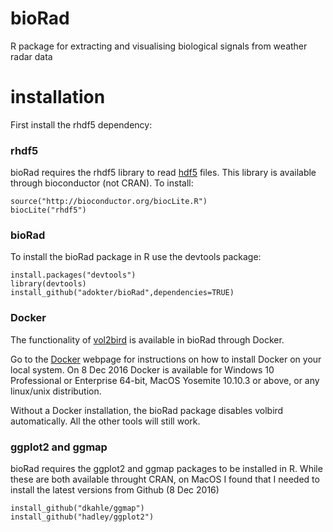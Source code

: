 # bioRad
R package for extracting and visualising biological signals from weather radar data

# installation
First install the rhdf5 dependency:

### rhdf5
bioRad requires the rhdf5 library to read [hdf5](https://support.hdfgroup.org/HDF5/) files. This library is available through bioconductor (not CRAN). To install:
``` 
source("http://bioconductor.org/biocLite.R")
biocLite("rhdf5")
```

### bioRad 
To install the bioRad package in R use the devtools package:
```
install.packages("devtools")
library(devtools)
install_github("adokter/bioRad",dependencies=TRUE)
```

### Docker
The functionality of [vol2bird](https://github.com/adokter/vol2bird) is available in bioRad through Docker.

Go to the [Docker](https://www.docker.com/) webpage for instructions on how to install Docker on your local system. On 8 Dec 2016 Docker is available for Windows 10 Professional or Enterprise 64-bit, MacOS Yosemite 10.10.3 or above, or any linux/unix distribution.

Without a Docker installation, the bioRad package disables volbird automatically. All the other tools will still work.

### ggplot2 and ggmap
bioRad requires the ggplot2 and ggmap packages to be installed in R. While these are both available throught CRAN, on MacOS I found that I needed to install the latest versions from Github (8 Dec 2016)
```
install_github("dkahle/ggmap")
install_github("hadley/ggplot2")
```
